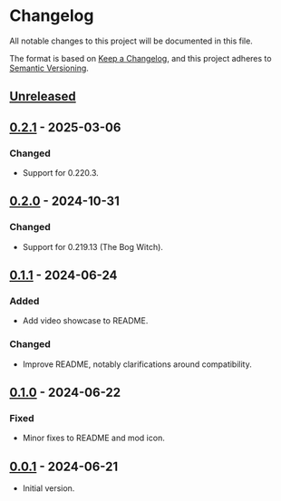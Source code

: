 # Changelog

All notable changes to this project will be documented in this file.

The format is based on [Keep a Changelog](https://keepachangelog.com/en/1.1.0/),
and this project adheres to [Semantic Versioning](https://semver.org/spec/v2.0.0.html).

## [Unreleased]

## [0.2.1] - 2025-03-06

### Changed

- Support for 0.220.3.

## [0.2.0] - 2024-10-31

### Changed

- Support for 0.219.13 (The Bog Witch).

## [0.1.1] - 2024-06-24

### Added

- Add video showcase to README.

### Changed

- Improve README, notably clarifications around compatibility.

## [0.1.0] - 2024-06-22

### Fixed

- Minor fixes to README and mod icon.

## [0.0.1] - 2024-06-21

- Initial version.

[unreleased]: https://github.com/nbusseneau/ColoredFoodUI/compare/0.2.1...HEAD
[0.2.1]: https://github.com/nbusseneau/ColoredFoodUI/compare/0.2.0...0.2.1
[0.2.0]: https://github.com/nbusseneau/ColoredFoodUI/compare/0.1.1...0.2.0
[0.1.1]: https://github.com/nbusseneau/ColoredFoodUI/compare/0.1.0...0.1.1
[0.1.0]: https://github.com/nbusseneau/ColoredFoodUI/compare/0.0.1...0.1.0
[0.0.1]: https://github.com/nbusseneau/ColoredFoodUI/compare/898edac676143f56c91734b38f756fb45d858e26...0.0.1
